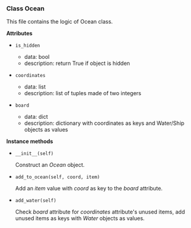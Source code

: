 ### Class Ocean
This file contains the logic of Ocean class.

__Attributes__

* `is_hidden`
    - data: bool
    - description: return True if object is hidden

* `coordinates`
    - data: list
    - description: list of tuples made of two integers

* `board`
    - data: dict
    - description: dictionary with coordinates as keys and Water/Ship objects as values

__Instance methods__

* `__init__(self)`

    Construct an *Ocean* object.

* `add_to_ocean(self, coord, item)`

    Add an *item* value with *coord* as key to the *board* attribute.

* `add_water(self)`

    Check *board* attribute for *coordinates* attribute's unused items, add unused items 
    as keys with *Water* objects as values.
